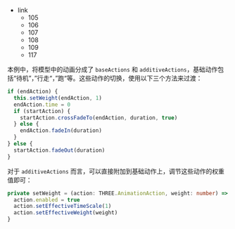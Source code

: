 - link
  - 105
  - 106
  - 107
  - 108
  - 109
  - 117

本例中，将模型中的动画分成了 `baseActions` 和 `additiveActions`，基础动作包括“待机”，”行走“，”跑“等。这些动作的切换，使用以下三个方法来过渡：

```js
if (endAction) {
  this.setWeight(endAction, 1)
  endAction.time = 0
  if (startAction) {
    startAction.crossFadeTo(endAction, duration, true)
  } else {
    endAction.fadeIn(duration)
  }
} else {
  startAction.fadeOut(duration)
}
```

对于 `additiveActions` 而言，可以直接附加到基础动作上，调节这些动作的权重值即可：

```typescript
private setWeight = (action: THREE.AnimationAction, weight: number) => {
  action.enabled = true
  action.setEffectiveTimeScale(1)
  action.setEffectiveWeight(weight)
}
```
